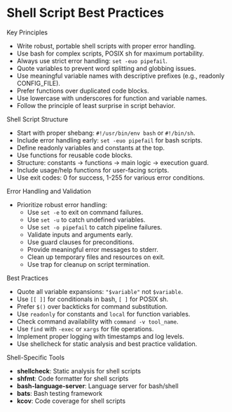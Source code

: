 # Shell Script Best Practices

Key Principles

- Write robust, portable shell scripts with proper error handling.
- Use bash for complex scripts, POSIX sh for maximum portability.
- Always use strict error handling: `set -euo pipefail`.
- Quote variables to prevent word splitting and globbing issues.
- Use meaningful variable names with descriptive prefixes (e.g., readonly CONFIG_FILE).
- Prefer functions over duplicated code blocks.
- Use lowercase with underscores for function and variable names.
- Follow the principle of least surprise in script behavior.

Shell Script Structure

- Start with proper shebang: `#!/usr/bin/env bash` or `#!/bin/sh`.
- Include error handling early: `set -euo pipefail` for bash scripts.
- Define readonly variables and constants at the top.
- Use functions for reusable code blocks.
- Structure: constants → functions → main logic → execution guard.
- Include usage/help functions for user-facing scripts.
- Use exit codes: 0 for success, 1-255 for various error conditions.

Error Handling and Validation

- Prioritize robust error handling:
  - Use `set -e` to exit on command failures.
  - Use `set -u` to catch undefined variables.
  - Use `set -o pipefail` to catch pipeline failures.
  - Validate inputs and arguments early.
  - Use guard clauses for preconditions.
  - Provide meaningful error messages to stderr.
  - Clean up temporary files and resources on exit.
  - Use trap for cleanup on script termination.

Best Practices

- Quote all variable expansions: `"$variable"` not `$variable`.
- Use `[[ ]]` for conditionals in bash, `[ ]` for POSIX sh.
- Prefer `$()` over backticks for command substitution.
- Use `readonly` for constants and `local` for function variables.
- Check command availability with `command -v tool_name`.
- Use `find` with `-exec` or `xargs` for file operations.
- Implement proper logging with timestamps and log levels.
- Use shellcheck for static analysis and best practice validation.

Shell-Specific Tools

- **shellcheck**: Static analysis for shell scripts
- **shfmt**: Code formatter for shell scripts  
- **bash-language-server**: Language server for bash/shell
- **bats**: Bash testing framework
- **kcov**: Code coverage for shell scripts